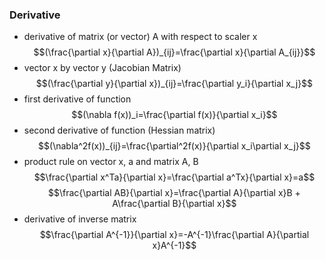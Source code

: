 ### Derivative

- derivative of matrix (or vector) A with respect to scaler x $$(\frac{\partial x}{\partial A})_{ij}=\frac{\partial x}{\partial A_{ij}}$$
- vector x by vector y (Jacobian Matrix) $$(\frac{\partial y}{\partial x})_{ij}=\frac{\partial y_i}{\partial x_j}$$
- first derivative of function $$(\nabla f(x))_i=\frac{\partial f(x)}{\partial x_i}$$
- second derivative of function (Hessian matrix) $$(\nabla^2f(x))_{ij}=\frac{\partial^2f(x)}{\partial x_i\partial x_j}$$
- product rule on vector x, a and matrix A, B $$\frac{\partial x^Ta}{\partial x}=\frac{\partial a^Tx}{\partial x}=a$$ $$\frac{\partial AB}{\partial x}=\frac{\partial A}{\partial x}B + A\frac{\partial B}{\partial x}$$
- derivative of inverse matrix $$\frac{\partial A^{-1}}{\partial x}=-A^{-1}\frac{\partial A}{\partial x}A^{-1}$$

